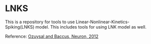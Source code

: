 # LNKS
This is a repository for tools to use Linear-Nonlinear-Kinetics-Spiking(LNKS) model. This includes tools for using LNK model as well.

Reference: [Ozuysal and Baccus, Neuron, 2012](http://www.sciencedirect.com/science/article/pii/S0896627312000797)
